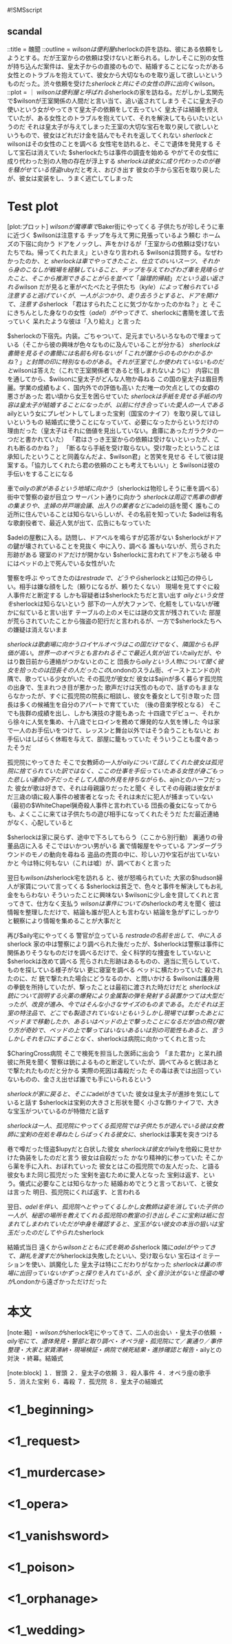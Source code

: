 #!SMSscript

## scandal

::title = 醜聞
::outline = $wilsonは便利屋$sherlockの許を訪ね、彼にある依頼をしようとする。だが王室からの依頼は受けないと断られる。しかしそこに別の女性が持ち込んだ案件は、皇太子からの直接のもので、結婚することになったがある女性とのトラブルを抱えていて、彼女から大切なものを取り返して欲しいというものだった。渋々依頼を受けた$sherlockと共にその女性の許に出向く$wilson。
::plot = ｜
$wilsonは便利屋と呼ばれる$sherlockの家を訪ねる。だがしかし玄関先で$wilsonが王室関係の人間だと言い当て、追い返されてしまう
そこに皇太子の使いという女がやってきて皇太子の依頼をして去っていく
皇太子は結婚を控えていたが、ある女性とのトラブルを抱えていて、それを解決してもらいたいというのだ
それは皇太子が与えてしまった王室の大切な宝石を取り戻して欲しいというもので、彼女はどれだけ金を詰んでもそれを返してくれない
$sherlockと$wilsonはその女性のことを調べる
女性宅を訪れると、そこで遺体を発見する
そして宝石は消えていた
$sherlockたちは事件の調査を始める
やがてその女性に成り代わった別の人物の存在が浮上する
$sherlockは彼女に成り代わったのが巷を騒がせている怪盗$rubyだと考え、おびき出す
彼女の手から宝石を取り戻したが、彼女は変装をし、うまく逃亡してしまった

# Test plot

[plot:プロット]
$wilsonが魔導車で$Baker街にやってくる
子供たちが珍しそうに車に近づく
$wilsonは注意する
チップを与えて男に見張っているよう頼む
ホームズの下宿に向かう
ドアをノックし、声をかけるが「王室からの依頼は受けないたちでね。帰ってくれたまえ」といきなり言われる
$wilsonは質問する。なぜわかったのか、と
$sherlockは車でやってきたこと、仕立てのいいスーツ、それから身のこなしが戦場を経験していること、チップを与えてわざわざ車を見晴らせたこと、
そこから推測できることがらを並べて「論理的帰結」だという
追い返される$wilson
だが見ると車がべたべたと子供たち（$kyle）によって触られている
注意すると逃げていくが、一人がぶつかり、走り去ろうとする
と、ドアを開けて、注意する$sherlock
「君はすられたことに気づかなかったのかね？」と
そこにきちんとした身なりの女性（$adel）がやってきて、$sherlockに書簡を渡して去っていく
呆れたような彼は「入り給え」と言った

$sherlockの下宿先。内装。ごちゃついて、足元までいろいろなもので埋まっている（そこから彼の興味が色々なものに及んでいることが分かる）
$sherlockは書簡を見る
その書簡には名前も何もないが「これが誰からのものかわかるかね？」と
封筒の印に特別なものがある。それが王室でしか使われていないものだと$wilsonは答えた（これで王室関係者であると怪しまれないように）
内容に目を通してから、$wilsonに皇太子がどんな人物か尋ねる
この国の皇太子は眉目秀麗。学業の成績もよく、国内外での評価も高い
ただ唯一の欠点としての女癖の悪さがあった
若い頃から女王を困らせていた
$sherlockは手紙を見せる
手紙の内容は皇太子が結婚することになったが、以前に付き合っていた愛人の一人である$ailyという女にプレゼントしてしまった宝剣（国宝のナイフ）を取り戻してほしいというもの
結婚式に使うことになっていて、必要になったからというだけの理由だった（皇太子はそれに価値を見出していない。倉庫にあったガラクタの一つだと書かれていた）
「君はさっき王室からの依頼は受けないといったが、これも断るのかね？」
「断るなら手紙を受け取らない。受け取ったということは承知したということと同義なんだよ、$wilson君」と苦笑を見せる
そして彼は提案する。「協力してくれたら君の依頼のことも考えてもいい」と
$wilsonは彼の手伝いをすることになる

車で$ailyの家があるという地域に向かう
（$sherlockは物珍しそうに車を調べる）
街中で警察の姿が目立つ
サーバント通りに向かう
$sherlockは周辺で馬車の御者の集まりや、主婦の井戸端会議、出入りの業者などに$adelの話を聞く
誰もこの近所に住んでいることは知らないらしいが、その名前を知っていた
$adelは有名な歌劇役者で、最近人気が出て、広告にもなっていた

$adelの屋敷に入る。訪問し、ドアベルを鳴らすが応答がない
$sherlockがドアの鍵が壊されていることを見抜く
中に入り、調べる
誰もいないが、荒らされた形跡がある
寝室のドアだけが開かない
$sherlockに言われてドアをぶち破る
中にはベッドの上で死んでいる女性がいた

警察を呼ぶ
やってきたのは$restradeで、どうやら$sherlockとは知己の仲らしい。相手は嫌な顔をした（頼りになるが、頼りたくない）
現場を見てすぐに殺人事件だと断定する
しかも容疑者は$sherlockたちだと言い出す
$ailyという女性を$sherlockは知らないという
部下の一人が大ファンで、化粧をしていないが確かに似ていると言い出す
テーブルの上のメモには謎の文言が残されていた
部屋が荒らされていたことから強盗の犯行だと言われるが、一方で$sherlockたちへの嫌疑は消えないまま

$sherlockは歌劇場に向かう
ロイヤルオペラはこの国だけでなく、隣国からも評価が高い。世界一のオペラとも言われる
そこで最近人気が出ていた$ailyだが、やはり数日前から連絡がつかないとのこと
団長から$ailyという人物について聞く
彼女を拾ったのは団長その人だった
この$Londonのスラム街、イーストエンドの片隅で、歌っている少女がいた
その孤児が彼女だ
彼女は$ajinが多く暮らす孤児院の出身で、生まれつき目が悪かった
歌声だけは天性のもので、話すのもままならなかったが、すぐに孤児院の院長に相談し、彼女を養女として引き取った
団長は多くの候補生を自分のアパートで育てていた
（後の音楽学校となる）
そこでも抜群の成績を出し、しかも演技の才能もあった
十四歳でデビュー、それから徐々に人気を集め、十八歳でヒロインを務めて爆発的な人気を博した
今は家で一人のお手伝いをつけて、レッスンと舞台以外ではそう会うこともないと
お手伝いはしばらく休暇を与えて、部屋に籠もっていた
そういうことも度々あったそうだ

孤児院にやってきた
そこで女教師の一人が$ailyについて話してくれた
彼女は孤児院に捨てられていた訳ではなく、ここの仕事を手伝っていたある女性が身ごもった悲しい運命の子だった
そして人間の外見を持ちながらも、$ajinとのハーフだった
彼女が歌は好きで、それは母親譲りだったと聞く
そしてその母親は彼女がまだ三歳の頃に殺人事件の被害者となった
それは未だに犯人が捕まっていない（最初の$WhiteChapel猟奇殺人事件と言われている
団長の養女になってからも、よくここに来ては子供たちの遊び相手になってくれたそうだ
ただ最近連絡がなく、心配していると

$sherlockは家に戻らず、途中で下ろしてもらう（ここから別行動）
裏通りの骨董品店に入る
そこではいかつい男がいる
裏で情報屋をやっている
アンダーグラウンドのモノの動向を尋ねる
盗品の売買の中に、珍しい刀や宝石が出ていないかと
今は特に何もない（これは嘘）が、調べておくと言った

翌日も$wilsonは$sherlock宅を訪れる
と、彼が怒鳴られていた
大家の$hudson婦人が家賃について言ってくる
$sherlockは貧乏で、色々と事件を解決してもお礼金をもらわない
そういったことに興味ない
$wilsonに少し金を貸してくれと言ってきて、仕方なく支払う
$wilsonは事件についての$sherlockの考えを聞く
彼は情報を整理しただけで、結論も誰が犯人とも言わない
結論を急がずにしっかりと観察により情報を集めることが大事だと

再び$aily宅にやってくる
警官が立っている
$restradeの名前を出して、中に入る$sherlock
家の中は警察により調べられた後だったが、$sherlockは警察は事件に関係ありそうなものだけを調べるだけで、全く科学的な捜査をしていないと
$sherlockは改めて調べる
荒らされた形跡はあるものの、適当に荒らしていて、ものを探している様子がない
更に寝室を調べる
ベッドに横たわっていた
殺されたのに、だ
銃で撃たれた場合にどうなるのか、と問いかける
$wilsonは護身用の拳銃を所持していたが、撃ったことは最初に渡された時だけだと
$sherlockは銃について説明する
火薬の爆発により金属製の弾を発射する装置
かつては大型だったが、改良が進み、今ではそんな小さなサイズのものまである。ただそれは王室の特注品で、どこでも製造されていないともいう
しかし現場では撃ったあとにベッドまで移動したか、あるいはベッドの上で撃ったことになる
だが血の飛び散り方が奇妙で、ベッドの上で撃ってはいない
あるいは別の可能性もあると、言う
しかしそれを口にすることなく、$sherlockは病院に向かってくれと言った

$CharingCross病院
そこで検死を担当した医師に出会う
「また君か」と呆れ顔
彼に所見を聞く
警察は銃によるものと断定していたが、調べてみると銃はあとで撃たれたものだと分かる
実際の死因は毒殺だった
その毒は表では出回っていないものの、金さえ出せば誰でも手にいられるという

$sherlockが家に戻ると、そこに$adelがきていた
彼女は皇太子が進捗を気にしていると話す
$sherlockは宝剣の大きさと形状を聞く
小さな飾りナイフで、大きな宝玉がついているのが特徴だと話す

$sherlockは一人、孤児院にやってくる
孤児院では子供たちが遊んでいる
彼は女教師に宝剣の在処を尋ねた
しらばっくれる彼女に、$sherlockは事実を突きつける

巷で噂だった怪盗$lupyだと白状した彼女
$sherlockは彼女が$ailyを他殺に見せかけた偽装をしたのだと言う
彼女は自殺だった
かなり精神的に参っていた
そこから薬を手に入れ、おぼれていった
彼女とはこの孤児院での友人だった、と語る
彼女もまた同じ孤児だった
宝剣を盗むために愛人となった
宝剣は返す、という。儀式に必要なことは知らなかった
結婚おめでとうと言っておいて、と彼女は言った
明日、孤児院にくれば返す、と言われる

翌日、$adelを伴い、孤児院へとやってくる
しかし女教師は姿を消していた
子供の一人が、秘密の場所を教えてくれる
孤児院の教室の引き出し
そこに宝剣は紙に包まれてしまわれていた
だが中身を確認すると、宝玉がない
彼女の本当の狙いは宝玉だったのだ
してやられた$sherlock

結婚式当日
遠くから$wilsonとともに式を眺める$sherlock
隣に$adelがやってきて、謝礼を渡す
だが$sherlockは失敗したといい、受け取らない
宝石はイミテーションを使い、誤魔化した
皇太子は特にこだわりがなかった
$sherlockは裏の市場に出回っていないかずっと探りを入れているが、全く音沙汰がないと
怪盗の噂が$Londonから遠ざかっただけだった

# 本文

[note:箱]
・$wilsonが$sherlock宅にやってきて、二人の出会い
・皇太子の依頼
・$aily宅にて、遺体発見
・警部と取り調べ
・オペラ座
・孤児院にて／裏通り／事件整理
・大家と家賃滞納
・現場検証
・病院で検死結果
・進捗確認と報告
・$ailyとの対決
・終幕。結婚式

[note:block]
１．冒頭
２．皇太子の依頼
３．殺人事件
４．オペラ座の歌手
５．消えた宝剣
６．毒殺
７．孤児院
８．皇太子の結婚式

# <1_beginning>
# <1_request>
# <1_murdercase>
# <1_opera>
# <1_vanishsword>
# <1_poison>
# <1_orphanage>
# <1_wedding>

